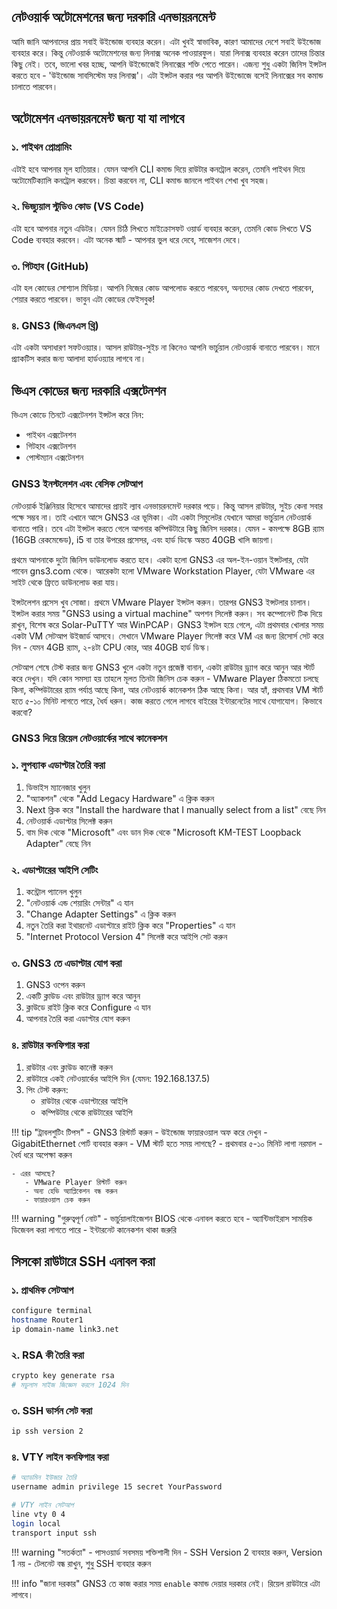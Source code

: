 ## নেটওয়ার্ক অটোমেশনের জন্য দরকারি এনভায়রনমেন্ট

আমি জানি আপনাদের প্রায় সবাই উইন্ডোজ ব্যবহার করেন। এটা খুবই স্বাভাবিক, কারণ আমাদের দেশে সবাই উইন্ডোজ ব্যবহার করে। কিন্তু নেটওয়ার্ক অটোমেশনের জন্য লিনাক্স অনেক পাওয়ারফুল। যারা লিনাক্স ব্যবহার করেন তাদের চিন্তার কিছু নেই। তবে, ভালো খবর হচ্ছে, আপনি উইন্ডোজেই লিনাক্সের শক্তি পেতে পারেন। এজন্য শুধু একটা জিনিস ইন্সটল করতে হবে - 'উইন্ডোজ সাবসিস্টেম ফর লিনাক্স'। এটা ইন্সটল করার পর আপনি উইন্ডোজে বসেই লিনাক্সের সব কমান্ড চালাতে পারবেন।

## অটোমেশন এনভায়রনমেন্ট জন্য যা যা লাগবে

### ১. পাইথন প্রোগ্রামিং
এটাই হবে আপনার মূল হাতিয়ার। যেমন আপনি CLI কমান্ড দিয়ে রাউটার কনট্রোল করেন, তেমনি পাইথন দিয়ে অটোমেটিক্যালি কনট্রোল করবেন। চিন্তা করবেন না, CLI কমান্ড জানলে পাইথন শেখা খুব সহজ।

### ২. ভিজ্যুয়াল স্টুডিও কোড (VS Code)
এটা হবে আপনার নতুন এডিটর। যেমন চিঠি লিখতে মাইক্রোসফট ওয়ার্ড ব্যবহার করেন, তেমনি কোড লিখতে VS Code ব্যবহার করবেন। এটা অনেক স্মার্ট - আপনার ভুল ধরে দেবে, সাজেশন দেবে।

### ৩. গিটহাব (GitHub)
এটা হল কোডের সোশ্যাল মিডিয়া। আপনি নিজের কোড আপলোড করতে পারবেন, অন্যদের কোড দেখতে পারবেন, শেয়ার করতে পারবেন। ভাবুন এটা কোডের ফেইসবুক!

### ৪. GNS3 (জিএনএস থ্রি)
এটা একটা অসাধারণ সফটওয়্যার। আসল রাউটার-সুইচ না কিনেও আপনি ভার্চুয়াল নেটওয়ার্ক বানাতে পারবেন। মানে প্র্যাকটিস করার জন্য আলাদা হার্ডওয়্যার লাগবে না।

## ভিএস কোডের জন্য দরকারি এক্সটেনশন

ভিএস কোডে তিনটে এক্সটেনশন ইন্সটল করে নিন:
- পাইথন এক্সটেনশন 
- গিটহাব এক্সটেনশন
- পোস্টম্যান এক্সটেনশন

### GNS3 ইনস্টলেশন এবং বেসিক সেটআপ

নেটওয়ার্ক ইঞ্জিনিয়ার হিসেবে আমাদের প্রায়ই ল্যাব এনভায়রনমেন্ট দরকার পড়ে। কিন্তু আসল রাউটার, সুইচ কেনা সবার পক্ষে সম্ভব না। তাই এখানে আসে GNS3 এর ভূমিকা। এটা একটা সিমুলেটর যেখানে আমরা ভার্চুয়াল নেটওয়ার্ক বানাতে পারি। তবে এটা ইন্সটল করতে গেলে আপনার কম্পিউটারে কিছু জিনিস দরকার। যেমন - কমপক্ষে 8GB র‍্যাম (16GB রেকমেন্ডেড), i5 বা তার উপরের প্রসেসর, এবং হার্ড ডিস্কে অন্তত 40GB খালি জায়গা।

প্রথমে আপনাকে দুটো জিনিস ডাউনলোড করতে হবে। একটা হলো GNS3 এর অল-ইন-ওয়ান ইন্সটলার, যেটা পাবেন gns3.com থেকে। আরেকটা হলো VMware Workstation Player, যেটা VMware এর সাইট থেকে ফ্রিতে ডাউনলোড করা যায়। 

ইন্সটলেশন প্রসেস খুব সোজা। প্রথমে VMware Player ইন্সটল করুন। তারপর GNS3 ইন্সটলার চালান। ইন্সটল করার সময় "GNS3 using a virtual machine" অপশন সিলেক্ট করুন। সব কম্পোনেন্ট টিক দিয়ে রাখুন, বিশেষ করে Solar-PuTTY আর WinPCAP। GNS3 ইন্সটল হয়ে গেলে, এটা প্রথমবার খোলার সময় একটা VM সেটআপ উইজার্ড আসবে। সেখানে VMware Player সিলেক্ট করে VM এর জন্য রিসোর্স সেট করে দিন - যেমন 4GB র‍্যাম, ২-৪টা CPU কোর, আর 40GB হার্ড ডিস্ক।

সেটআপ শেষে টেস্ট করার জন্য GNS3 খুলে একটা নতুন প্রজেক্ট বানান, একটা রাউটার ড্র্যাগ করে আনুন আর স্টার্ট করে দেখুন। যদি কোন সমস্যা হয় তাহলে মূলত তিনটা জিনিস চেক করুন - VMware Player ঠিকমতো চলছে কিনা, কম্পিউটারের র‍্যাম পর্যাপ্ত আছে কিনা, আর নেটওয়ার্ক কানেকশন ঠিক আছে কিনা। আর হ্যাঁ, প্রথমবার VM স্টার্ট হতে ৫-১০ মিনিট লাগতে পারে, ধৈর্য ধরুন। কাজ করতে গেলে লাগবে বাইরের ইন্টারনেটের সাথে যোগাযোগ। কিভাবে করবো?

### GNS3 দিয়ে রিয়েল নেটওয়ার্কের সাথে কানেকশন

### ১. লুপব্যাক এডাপ্টার তৈরি করা
1. ডিভাইস ম্যানেজার খুলুন
2. "অ্যাকশন" থেকে "Add Legacy Hardware" এ ক্লিক করুন
3. Next ক্লিক করে "Install the hardware that I manually select from a list" বেছে নিন
4. নেটওয়ার্ক এডাপ্টার সিলেক্ট করুন
5. বাম দিক থেকে "Microsoft" এবং ডান দিক থেকে "Microsoft KM-TEST Loopback Adapter" বেছে নিন

### ২. এডাপ্টারের আইপি সেটিং
1. কন্ট্রোল প্যানেল খুলুন
2. "নেটওয়ার্ক এন্ড শেয়ারিং সেন্টার" এ যান
3. "Change Adapter Settings" এ ক্লিক করুন
4. নতুন তৈরি করা ইথারনেট এডাপ্টারে রাইট ক্লিক করে "Properties" এ যান
5. "Internet Protocol Version 4" সিলেক্ট করে আইপি সেট করুন

### ৩. GNS3 তে এডাপ্টার যোগ করা
1. GNS3 ওপেন করুন
2. একটি ক্লাউড এবং রাউটার ড্র্যাগ করে আনুন
3. ক্লাউডে রাইট ক্লিক করে Configure এ যান
4. আপনার তৈরি করা এডাপ্টার যোগ করুন

### ৪. রাউটার কনফিগার করা
1. রাউটার এবং ক্লাউড কানেক্ট করুন
2. রাউটারে একই নেটওয়ার্কের আইপি দিন (যেমন: 192.168.137.5)
3. পিং টেস্ট করুন:
   - রাউটার থেকে এডাপ্টারের আইপি
   - কম্পিউটার থেকে রাউটারের আইপি

!!! tip "ট্রাবলশুটিং টিপস"
    - GNS3 রিস্টার্ট করুন
    - উইন্ডোজ ফায়ারওয়াল অফ করে দেখুন
    - GigabitEthernet পোর্ট ব্যবহার করুন
    - VM স্টার্ট হতে সময় লাগছে?
       - প্রথমবার ৫-১০ মিনিট লাগা নরমাল
       - ধৈর্য ধরে অপেক্ষা করুন
    
    - এরর আসছে?
       - VMware Player রিস্টার্ট করুন
       - অন্য হেভি অ্যাপ্লিকেশন বন্ধ করুন
       - ফায়ারওয়াল চেক করুন

!!! warning "গুরুত্বপূর্ণ নোট"
    - ভার্চুয়ালাইজেশন BIOS থেকে এনাবল করতে হবে
    - অ্যান্টিভাইরাস সাময়িক ডিজেবল করা লাগতে পারে
    - ইন্টারনেট কানেকশন থাকা জরুরি

## সিসকো রাউটারে SSH এনাবল করা

### ১. প্রাথমিক সেটআপ
```bash
configure terminal
hostname Router1
ip domain-name link3.net
```

### ২. RSA কী তৈরি করা
```bash
crypto key generate rsa
# মডুলাস সাইজ জিজ্ঞেস করলে 1024 দিন
```

### ৩. SSH ভার্সন সেট করা
```bash
ip ssh version 2
```

### ৪. VTY লাইন কনফিগার করা
```bash
# অ্যাডমিন ইউজার তৈরি
username admin privilege 15 secret YourPassword

# VTY লাইন সেটআপ
line vty 0 4
login local
transport input ssh
```

!!! warning "সতর্কতা"
    - পাসওয়ার্ড সবসময় শক্তিশালী দিন
    - SSH Version 2 ব্যবহার করুন, Version 1 নয়
    - টেলনেট বন্ধ রাখুন, শুধু SSH ব্যবহার করুন

!!! info "জানা দরকার"
    GNS3 তে কাজ করার সময় `enable` কমান্ড দেয়ার দরকার নেই। রিয়েল রাউটারে এটা লাগবে।